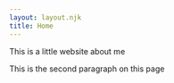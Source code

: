```yaml
---
layout: layout.njk
title: Home
---
```


This is a little website about me

This is the second paragraph on this page

